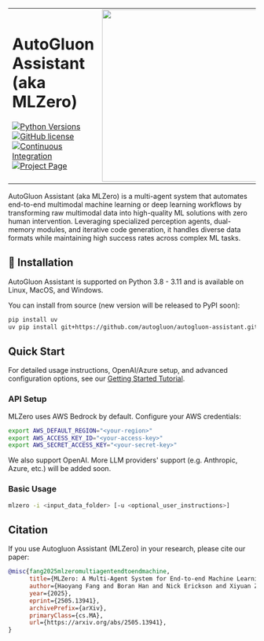 <table>
<tr>
<td width="70%">

# AutoGluon Assistant (aka MLZero)
[![Python Versions](https://img.shields.io/badge/python-3.8%20%7C%203.9%20%7C%203.10%20%7C%203.11-blue)](https://pypi.org/project/autogluon.assistant/)
[![GitHub license](https://img.shields.io/badge/License-Apache_2.0-blue.svg)](./LICENSE)
[![Continuous Integration](https://github.com/autogluon/autogluon-assistant/actions/workflows/continuous_integration.yml/badge.svg)](https://github.com/autogluon/autogluon-assistant/actions/workflows/continuous_integration.yml)
[![Project Page](https://img.shields.io/badge/Project_Page-MLZero-blue)](https://project-mlzero.github.io/)

</td>
<td>
<img src="https://user-images.githubusercontent.com/16392542/77208906-224aa500-6aba-11ea-96bd-e81806074030.png" width="350">
</td>
</tr>
</table>

AutoGluon Assistant (aka MLZero) is a multi-agent system that automates end-to-end multimodal machine learning or deep learning workflows by transforming raw multimodal data into high-quality ML solutions with zero human intervention. Leveraging specialized perception agents, dual-memory modules, and iterative code generation, it handles diverse data formats while maintaining high success rates across complex ML tasks.

## 💾 Installation

AutoGluon Assistant is supported on Python 3.8 - 3.11 and is available on Linux, MacOS, and Windows.

You can install from source (new version will be released to PyPI soon):

```bash
pip install uv
uv pip install git+https://github.com/autogluon/autogluon-assistant.git
```

## Quick Start

For detailed usage instructions, OpenAI/Azure setup, and advanced configuration options, see our [Getting Started Tutorial](docs/tutorials/getting_started.md).

### API Setup
MLZero uses AWS Bedrock by default. Configure your AWS credentials:

```bash
export AWS_DEFAULT_REGION="<your-region>"
export AWS_ACCESS_KEY_ID="<your-access-key>"
export AWS_SECRET_ACCESS_KEY="<your-secret-key>"
```

We also support OpenAI. More LLM providers' support (e.g. Anthropic, Azure, etc.) will be added soon.

### Basic Usage

```bash
mlzero -i <input_data_folder> [-u <optional_user_instructions>]
```

## Citation
If you use Autogluon Assistant (MLZero) in your research, please cite our paper:

```bibtex
@misc{fang2025mlzeromultiagentendtoendmachine,
      title={MLZero: A Multi-Agent System for End-to-end Machine Learning Automation}, 
      author={Haoyang Fang and Boran Han and Nick Erickson and Xiyuan Zhang and Su Zhou and Anirudh Dagar and Jiani Zhang and Ali Caner Turkmen and Cuixiong Hu and Huzefa Rangwala and Ying Nian Wu and Bernie Wang and George Karypis},
      year={2025},
      eprint={2505.13941},
      archivePrefix={arXiv},
      primaryClass={cs.MA},
      url={https://arxiv.org/abs/2505.13941}, 
}
```
